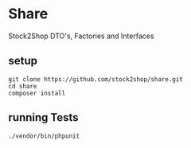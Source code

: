 # Share

Stock2Shop DTO's, Factories and Interfaces


## setup

```
git clone https://github.com/stock2shop/share.git
cd share
composer install
```

## running Tests
```
./vendor/bin/phpunit
```
